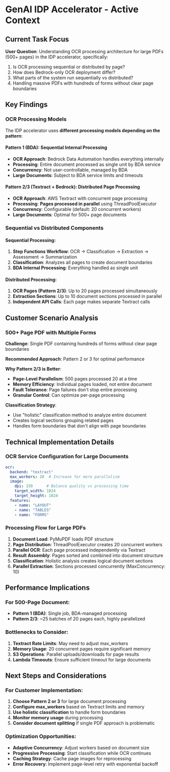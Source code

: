 # GenAI IDP Accelerator - Active Context

## Current Task Focus

**User Question**: Understanding OCR processing architecture for large PDFs (500+ pages) in the IDP accelerator, specifically:
1. Is OCR processing sequential or distributed by page?
2. How does Bedrock-only OCR deployment differ?
3. What parts of the system run sequentially vs distributed?
4. Handling massive PDFs with hundreds of forms without clear page boundaries

## Key Findings

### OCR Processing Models

The IDP accelerator uses **different processing models depending on the pattern**:

#### Pattern 1 (BDA): Sequential Internal Processing
- **OCR Approach**: Bedrock Data Automation handles everything internally
- **Processing**: Entire document processed as single unit by BDA service
- **Concurrency**: Not user-controllable, managed by BDA
- **Large Documents**: Subject to BDA service limits and timeouts

#### Pattern 2/3 (Textract + Bedrock): Distributed Page Processing
- **OCR Approach**: AWS Textract with concurrent page processing
- **Processing**: **Pages processed in parallel** using ThreadPoolExecutor
- **Concurrency**: Configurable (default: 20 concurrent workers)
- **Large Documents**: Optimal for 500+ page documents

### Sequential vs Distributed Components

#### Sequential Processing:
1. **Step Functions Workflow**: OCR → Classification → Extraction → Assessment → Summarization
2. **Classification**: Analyzes all pages to create document boundaries
3. **BDA Internal Processing**: Everything handled as single unit

#### Distributed Processing:
1. **OCR Pages (Pattern 2/3)**: Up to 20 pages processed simultaneously
2. **Extraction Sections**: Up to 10 document sections processed in parallel
3. **Independent API Calls**: Each page makes separate Textract calls

## Customer Scenario Analysis

### 500+ Page PDF with Multiple Forms

**Challenge**: Single PDF containing hundreds of forms without clear page boundaries

**Recommended Approach**: Pattern 2 or 3 for optimal performance

**Why Pattern 2/3 is Better**:
- **Page-Level Parallelism**: 500 pages processed 20 at a time
- **Memory Efficiency**: Individual pages loaded, not entire document
- **Fault Tolerance**: Page failures don't stop entire processing
- **Granular Control**: Can optimize per-page processing

**Classification Strategy**:
- Use "holistic" classification method to analyze entire document
- Creates logical sections grouping related pages
- Handles form boundaries that don't align with page boundaries

## Technical Implementation Details

### OCR Service Configuration for Large Documents

```yaml
ocr:
  backend: "textract"
  max_workers: 20  # Increase for more parallelism
  image:
    dpi: 150      # Balance quality vs processing time
    target_width: 1024
    target_height: 1024
  features:
    - name: "LAYOUT"
    - name: "TABLES" 
    - name: "FORMS"
```

### Processing Flow for Large PDFs

1. **Document Load**: PyMuPDF loads PDF structure
2. **Page Distribution**: ThreadPoolExecutor creates 20 concurrent workers
3. **Parallel OCR**: Each page processed independently via Textract
4. **Result Assembly**: Pages sorted and combined into document structure
5. **Classification**: Holistic analysis creates logical document sections
6. **Parallel Extraction**: Sections processed concurrently (MaxConcurrency: 10)

## Performance Implications

### For 500-Page Document:
- **Pattern 1 (BDA)**: Single job, BDA-managed processing
- **Pattern 2/3**: ~25 batches of 20 pages each, highly parallelized

### Bottlenecks to Consider:
1. **Textract Rate Limits**: May need to adjust max_workers
2. **Memory Usage**: 20 concurrent pages require significant memory
3. **S3 Operations**: Parallel uploads/downloads for page results
4. **Lambda Timeouts**: Ensure sufficient timeout for large documents

## Next Steps and Considerations

### For Customer Implementation:
1. **Choose Pattern 2 or 3** for large document processing
2. **Configure max_workers** based on Textract limits and memory
3. **Use holistic classification** to handle form boundaries
4. **Monitor memory usage** during processing
5. **Consider document splitting** if single PDF approach is problematic

### Optimization Opportunities:
- **Adaptive Concurrency**: Adjust workers based on document size
- **Progressive Processing**: Start classification while OCR continues
- **Caching Strategy**: Cache page images for reprocessing
- **Error Recovery**: Implement page-level retry with exponential backoff
